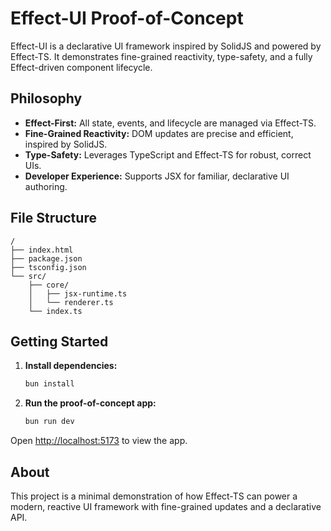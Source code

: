 # Effect-UI Proof-of-Concept

Effect-UI is a declarative UI framework inspired by SolidJS and powered by Effect-TS. It demonstrates fine-grained reactivity, type-safety, and a fully Effect-driven component lifecycle.

## Philosophy

- **Effect-First:** All state, events, and lifecycle are managed via Effect-TS.
- **Fine-Grained Reactivity:** DOM updates are precise and efficient, inspired by SolidJS.
- **Type-Safety:** Leverages TypeScript and Effect-TS for robust, correct UIs.
- **Developer Experience:** Supports JSX for familiar, declarative UI authoring.

## File Structure

```
/
├── index.html
├── package.json
├── tsconfig.json
└── src/
    ├── core/
    │   ├── jsx-runtime.ts
    │   └── renderer.ts
    └── index.ts
```

## Getting Started

1. **Install dependencies:**
   ```sh
   bun install
   ```
2. **Run the proof-of-concept app:**
   ```sh
   bun run dev
   ```

Open [http://localhost:5173](http://localhost:5173) to view the app.

## About

This project is a minimal demonstration of how Effect-TS can power a modern, reactive UI framework with fine-grained updates and a declarative API.

